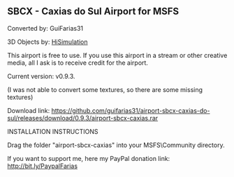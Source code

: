 ## SBCX - Caxias do Sul Airport for MSFS ##

Converted by: GuiFarias31

3D Objects by: [HiSimulation](https://www.hisimulation.com.br/)

This airport is free to use. If you use this airport in a stream or other creative media, all I ask is to receive credit for the airport.

Current version: v0.9.3.

(I was not able to convert some textures, so there are some missing textures)

Download link: https://github.com/guifarias31/airport-sbcx-caxias-do-sul/releases/download/0.9.3/airport-sbcx-caxias.rar

INSTALLATION INSTRUCTIONS

Drag the folder "airport-sbcx-caxias" into your MSFS\Community directory.

If you want to support me, here my PayPal donation link: http://bit.ly/PaypalFarias
